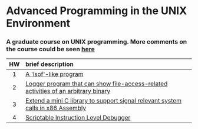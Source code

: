 # Advanced Programming in the UNIX Environment

### A graduate course on UNIX programming. More comments on the course could be seen [here](https://github.com/hankshyu/NYCU-Course/blob/main/Courses/semester%206/高等UNIX程式設計.md)

HW | brief description
:---:|:-----
1| [A 'lsof'-like program][l1]
2| [Logger program that can show file-access-related activities of an arbitrary binary][l2]
3| [Extend a mini C library to support signal relevant system calls in x86 Assembly][l3]
4| [Scriptable Instruction Level Debugger][l4]


[l1]:https://github.com/hankshyu/Advanced-Programming-in-the-UNIX-Environment/tree/main/HW1
[l2]:https://github.com/hankshyu/Advanced-Programming-in-the-UNIX-Environment/tree/main/HW2
[l3]:https://github.com/hankshyu/Advanced-Programming-in-the-UNIX-Environment/tree/main/HW3
[l4]:https://github.com/hankshyu/Advanced-Programming-in-the-UNIX-Environment/tree/main/HW4
